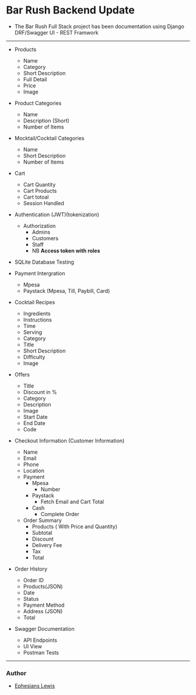 # Bar Rush Backend Update
- The Bar Rush Full Stack project has been documentation using Django DRF/Swagger UI - REST Framwork

---
- Products
    - Name
    - Category
    - Short Description
    - Full Detail
    - Price
    - Image
- Product Categories
    - Name
    - Description (Short)
    - Number of Items

- Mocktail/Cocktail Categories
    - Name
    - Short Description
    - Number of Items
- Cart
    - Cart Quantity
    - Cart Products
    - Cart totoal
    - Session Handled
- Authentication (JWT)(tokenization)
    - Authorization
        - Admins
        - Customers
        - Staff
        - NB **Access token with roles**

- SQLite Database Testing
- Payment Intergration
    - Mpesa
    - Paystack (Mpesa, Till, Paybill, Card)
- Cocktail Recipes
    - Ingredients
    - Instructions
    - Time
    - Serving
    - Category
    - Title
    - Short Description
    - Difficulty
    - Image
- Offers
    - Title
    - Discount in %
    - Category
    - Description
    - Image
    - Start Date
    - End Date
    - Code
- Checkout Information (Customer Information)
    - Name
    - Email
    - Phone
    - Location
    - Payment
        - Mpesa
            - Number
        - Paystack
            - Fetch Email and Cart Total
        - Cash
            - Complete Order
    - Order Summary
        - Products ( With Price and Quantity)
        - Subtotal
        - Discount
        - Delivery Fee
        - Tax
        - Total

- Order History
    - Order ID
    - Products(JSON)
    - Date
    - Status
    - Payment Method
    - Address (JSON)
    - Total

- Swagger Documentation
    - API Endpoints
    - UI View
    - Postman Tests


---
### Author

- [Ephesians Lewis](the-quiesscent-hub.vercel.app)